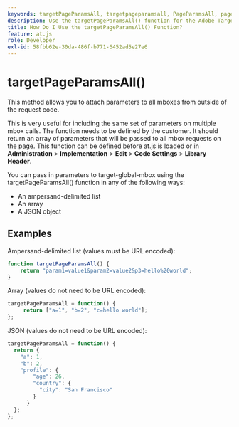 ```yaml
---
keywords: targetPageParamsAll, targetpageparamsall, PageParamsAll, pageparamsall, page params, page parameters, at.js, functions, function, targetPageParamsAll0
description: Use the targetPageParamsAll() function for the Adobe Target at.js JavaScript library to attach parameters to all mboxes from outside of the request code.
title: How Do I Use the targetPageParamsAll() Function?
feature: at.js
role: Developer
exl-id: 58fbb62e-30da-486f-b771-6452ad5e27e6
---
```

# targetPageParamsAll()

This method allows you to attach parameters to all mboxes from outside of the request code.

This is very useful for including the same set of parameters on multiple mbox calls. The function needs to be defined by the customer. It should return an array of parameters that will be passed to all mbox requests on the page. This function can be defined before at.js is loaded or in **Administration** > **Implementation** > **Edit** > **Code Settings** > **Library Header**.

You can pass in parameters to target-global-mbox using the targetPageParamsAll() function in any of the following ways:

* An ampersand-delimited list 
* An array 
* A JSON object

## Examples

Ampersand-delimited list (values must be URL encoded):

```javascript
function targetPageParamsAll() { 
    return "param1=value1&param2=value2&p3=hello%20world"; 
}
```

Array (values do not need to be URL encoded):

```javascript
targetPageParamsAll = function() { 
     return ["a=1", "b=2", "c=hello world"]; 
};
```

JSON (values do not need to be URL encoded):

```javascript
targetPageParamsAll = function() { 
  return { 
    "a": 1, 
    "b": 2, 
    "profile": { 
        "age": 26, 
        "country": { 
          "city": "San Francisco" 
        } 
      } 
  }; 
};
```

